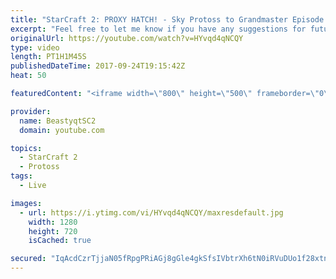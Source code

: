 ```yaml
---
title: "StarCraft 2: PROXY HATCH! - Sky Protoss to Grandmaster Episode 7"
excerpt: "Feel free to let me know if you have any suggestions for future videos. I hope you guys enjoy this one!  Check out my stream on twitch if you enjoy my YouTube content. I stream about 5/7 days a week - stream start time is around 9 PM CET. Link to my stream is down below.  JOIN MY DISCORD CHANNEL @ https://discord.gg/aJMGAEn"
originalUrl: https://youtube.com/watch?v=HYvqd4qNCQY
type: video
length: PT1H1M45S
publishedDateTime: 2017-09-24T19:15:42Z
heat: 50

featuredContent: "<iframe width=\"800\" height=\"500\" frameborder=\"0\" src=\"https://www.youtube.com/embed/HYvqd4qNCQY\" allow=\"accelerometer; autoplay; encrypted-media; gyroscope; picture-in-picture\" allowfullscreen></iframe>"

provider:
  name: BeastyqtSC2
  domain: youtube.com

topics:
  - StarCraft 2
  - Protoss
tags:
  - Live

images:
  - url: https://i.ytimg.com/vi/HYvqd4qNCQY/maxresdefault.jpg
    width: 1280
    height: 720
    isCached: true

secured: "IqAcdCzrTjjaN05fRpgPRiAGj8gGle4gkSfsIVbtrXh6tN0iRVuDUo1f28xtnqlrGdhvZs/1x2zuBxdH6vS83uhKTHf3FX15lwxHIs0TrYPEVEHQFsB/h/4HQT5ukFPI53YwEJu2H5YUq07WozteERUxH9AusPqkL6ElXYqdP5bQbx9j0evawI97ck9EqCnHcmHajaUzGtLquIA5XdUTc26wJHB55mgmwKwo8euGyQEg5EqGdIfM1asnGwjWi+fqXmrUtRpJcT2rTtBamzNYNTro77dpSAG7JRS/4cODEUFNPMRNLZ07Ys1sbW6/VRn1BhemQ5Yvl5nPa+UpiOosc22NRAW1ZbLmAdlFQG010jeL2s7Q62LOxLJ9ikxqgFGjxwvhSR2vrLrk8UU/xPfZcfacZ+hUOFjWESIKx/u94VI=;hiBAtwqt8dy/l/rZoKe4Hg=="
---
```


